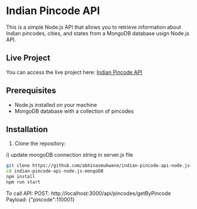 # Indian Pincode API

This is a simple Node.js API that allows you to retrieve information about Indian pincodes, cities, and states from a MongoDB database usign Node.js API.

## Live Project

You can access the live project here: [Indian Pincode API](https://indian-pincode-api.onrender.com/)


## Prerequisites

- Node.js installed on your machine
- MongoDB database with a collection of pincodes

## Installation

1. Clone the repository:

i) update mongoDB connection string in server.js file

```bash
git clone https://github.com/abhinavmukwane/indian-pincode-api-node.js-mongoDB.git
cd indian-pincode-api-node.js-mongoDB
npm install
npm run start
```

To call API:
POST: http://localhost:3000/api/pincodes/getByPincode
Payload: {"pincode":110001}
